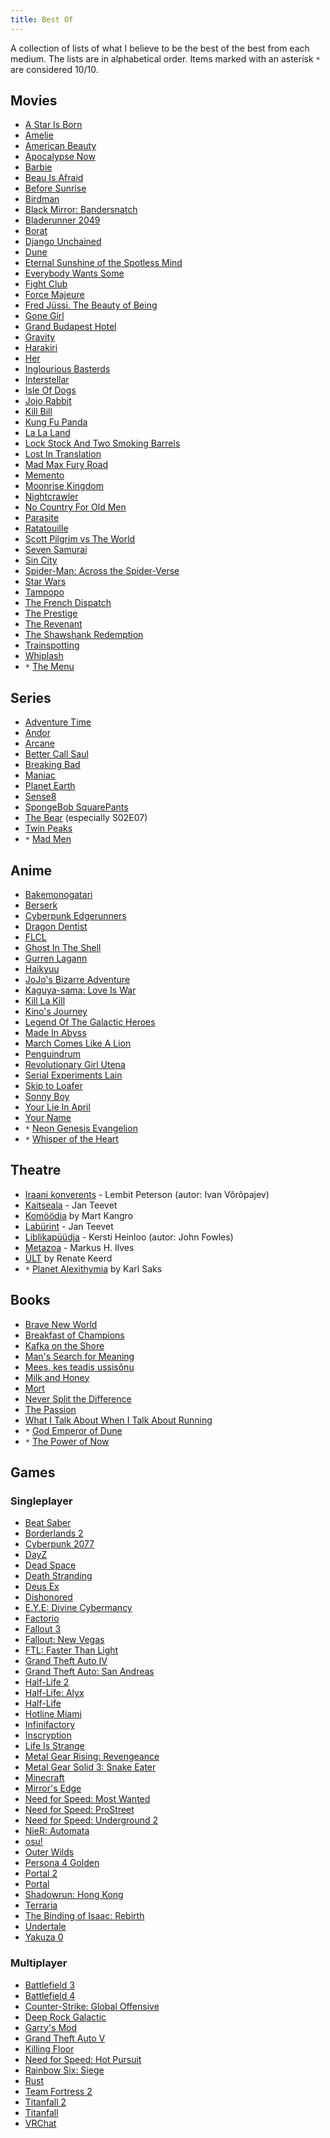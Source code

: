 ```yaml
---
title: Best Of
---
```


A collection of lists of what I believe to be the best of the best from each medium. The lists are in alphabetical order. Items marked with an asterisk `*` are considered 10/10. 

## Movies

- [A Star Is Born](https://letterboxd.com/film/a-star-is-born-2018/) 
- [Amelie](https://letterboxd.com/film/amelie/)
- [American Beauty](https://letterboxd.com/film/american-beauty/)
- [Apocalypse Now](https://letterboxd.com/film/apocalypse-now/)
- [Barbie](https://letterboxd.com/anto1999/film/barbie/)
- [Beau Is Afraid](https://letterboxd.com/film/beau-is-afraid/)
- [Before Sunrise](https://letterboxd.com/film/before-sunrise/)
- [Birdman](https://letterboxd.com/film/birdman-or-the-unexpected-virtue-of-ignorance/)
- [Black Mirror: Bandersnatch](https://letterboxd.com/film/black-mirror-bandersnatch/)
- [Bladerunner 2049](https://letterboxd.com/film/blade-runner-2049/)
- [Borat](https://letterboxd.com/film/borat-cultural-learnings-of-america-for-make-benefit-glorious-nation-of-kazakhstan/)
- [Django Unchained](https://letterboxd.com/film/django-unchained/)
- [Dune](https://letterboxd.com/film/dune-2021/)
- [Eternal Sunshine of the Spotless Mind](https://letterboxd.com/film/eternal-sunshine-of-the-spotless-mind/)
- [Everybody Wants Some](https://letterboxd.com/film/everybody-wants-some/)
- [Fight Club](https://letterboxd.com/film/fight-club/)
- [Force Majeure](https://letterboxd.com/film/force-majeure-2014/)
- [Fred Jüssi. The Beauty of Being](https://letterboxd.com/film/fred-jussi-the-beauty-of-being/)
- [Gone Girl](https://letterboxd.com/film/gone-girl/)
- [Grand Budapest Hotel](https://letterboxd.com/film/the-grand-budapest-hotel/)
- [Gravity](https://letterboxd.com/film/gravity-2013/)
- [Harakiri](https://letterboxd.com/film/harakiri/)
- [Her](https://letterboxd.com/film/her/)
- [Inglourious Basterds](https://letterboxd.com/film/inglourious-basterds/)
- [Interstellar](https://letterboxd.com/film/interstellar/)
- [Isle Of Dogs](https://letterboxd.com/film/isle-of-dogs-2018/)
- [Jojo Rabbit](https://letterboxd.com/film/jojo-rabbit/)
- [Kill Bill](https://letterboxd.com/film/kill-bill-vol-1/)
- [Kung Fu Panda](https://letterboxd.com/film/kung-fu-panda/)
- [La La Land](https://letterboxd.com/film/la-la-land/)
- [Lock Stock And Two Smoking Barrels](https://letterboxd.com/film/lock-stock-and-two-smoking-barrels/)
- [Lost In Translation](https://letterboxd.com/film/lost-in-translation/)
- [Mad Max Fury Road](https://letterboxd.com/film/mad-max-fury-road/)
- [Memento](https://letterboxd.com/film/memento/)
- [Moonrise Kingdom](https://letterboxd.com/film/moonrise-kingdom/)
- [Nightcrawler](https://letterboxd.com/film/nightcrawler/)
- [No Country For Old Men](https://letterboxd.com/film/no-country-for-old-men/)
- [Parasite](https://letterboxd.com/film/parasite-2019/)
- [Ratatouille](https://letterboxd.com/film/ratatouille/)
- [Scott Pilgrim vs The World](https://letterboxd.com/film/scott-pilgrim-vs-the-world/)
- [Seven Samurai](https://letterboxd.com/film/seven-samurai/)
- [Sin City](https://letterboxd.com/film/sin-city/)
- [Spider-Man: Across the Spider-Verse](https://letterboxd.com/film/spider-man-across-the-spider-verse/)
- [Star Wars](https://letterboxd.com/film/star-wars/)
- [Tampopo](https://letterboxd.com/film/tampopo/)
- [The French Dispatch](https://letterboxd.com/film/the-french-dispatch/)
- [The Prestige](https://letterboxd.com/film/the-prestige/)
- [The Revenant](https://letterboxd.com/film/the-revenant-2015/)
- [The Shawshank Redemption](https://letterboxd.com/film/the-shawshank-redemption/)
- [Trainspotting](https://letterboxd.com/film/trainspotting/)
- [Whiplash](https://letterboxd.com/film/whiplash-2014/)
- `*` [The Menu](https://letterboxd.com/film/the-menu-2022/)

## Series

- [Adventure Time](https://www.imdb.com/title/tt1305826/)
- [Andor](https://www.imdb.com/title/tt9253284/)
- [Arcane](https://www.imdb.com/title/tt11126994/)
- [Better Call Saul](https://www.imdb.com/title/tt3032476/)
- [Breaking Bad](https://www.imdb.com/title/tt0903747/)
- [Maniac](https://letterboxd.com/film/maniac-2018/)
- [Planet Earth](https://www.imdb.com/title/tt5491994/)
- [Sense8](https://www.imdb.com/title/tt2431438/)
- [SpongeBob SquarePants](https://www.imdb.com/title/tt0206512/)
- [The Bear](https://www.imdb.com/title/tt14452776/) (especially S02E07)
- [Twin Peaks](https://www.imdb.com/title/tt0098936/)
- `*` [Mad Men](https://www.imdb.com/title/tt0804503/) 

## Anime

- [Bakemonogatari](https://myanimelist.net/anime/5081/Bakemonogatari)
- [Berserk](https://myanimelist.net/anime/33/Kenpuu_Denki_Berserk)
- [Cyberpunk Edgerunners](https://myanimelist.net/anime/42310/Cyberpunk__Edgerunners)
- [Dragon Dentist](https://myanimelist.net/anime/34549/Ryuu_no_Haisha)
- [FLCL](https://myanimelist.net/anime/227/FLCL)
- [Ghost In The Shell](https://myanimelist.net/anime/43/Koukaku_Kidoutai)
- [Gurren Lagann](https://myanimelist.net/anime/2001/Tengen_Toppa_Gurren_Lagann)
- [Haikyuu](https://myanimelist.net/anime/20583/Haikyuu)
- [JoJo's Bizarre Adventure](https://myanimelist.net/anime/31933/JoJo_no_Kimyou_na_Bouken_Part_4__Diamond_wa_Kudakenai)
- [Kaguya-sama: Love Is War](https://myanimelist.net/anime/37999/Kaguya-sama_wa_Kokurasetai__Tensai-tachi_no_Renai_Zunousen)
- [Kill La Kill](https://myanimelist.net/anime/18679/Kill_la_Kill)
- [Kino's Journey](https://myanimelist.net/anime/486/Kino_no_Tabi__The_Beautiful_World)
- [Legend Of The Galactic Heroes](https://myanimelist.net/anime/31433/Ginga_Eiyuu_Densetsu__Die_Neue_These_-_Kaikou)
- [Made In Abyss](https://myanimelist.net/anime/34599/Made_in_Abyss)
- [March Comes Like A Lion](https://myanimelist.net/anime/31646/3-gatsu_no_Lion)
- [Penguindrum](https://myanimelist.net/anime/10721/Mawaru_Penguindrum)
- [Revolutionary Girl Utena](https://myanimelist.net/anime/440/Shoujo_Kakumei_Utena)
- [Serial Experiments Lain](https://myanimelist.net/anime/339/Serial_Experiments_Lain)
- [Skip to Loafer](https://myanimelist.net/anime/50416/Skip_to_Loafer)
- [Sonny Boy](https://myanimelist.net/anime/48849/Sonny_Boy)
- [Your Lie In April](https://myanimelist.net/anime/23273/Shigatsu_wa_Kimi_no_Uso)
- [Your Name](https://myanimelist.net/anime/32281/Kimi_no_Na_wa)
- `*` [Neon Genesis Evangelion](https://myanimelist.net/anime/30/Neon_Genesis_Evangelion)
- `*` [Whisper of the Heart](https://myanimelist.net/anime/585/Mimi_wo_Sumaseba)

## Theatre

- [Iraani konverents](https://www.theatrum.ee/lavastused/iraani-konverents/) - Lembit Peterson (autor: Ivan Võrõpajev)
- [Kaitseala](https://paideteater.ee/kaitseala) - Jan Teevet
- [Komöödia](https://eamt.ee/lavastused/komoodia/) by Mart Kangro
- [Labürint](https://paideteater.ee/laburint) - Jan Teevet
- [Liblikapüüdja](https://www.kellerteater.ee/lavastused/liblikapyydja) - Kersti Heinloo (autor: John Fowles)
- [Metazoa](https://linnateater.ee/lavastused/metazoa/) - Markus H. Ilves 
- [ÜLT](https://www.eestinoorsooteater.ee/et/%C3%BClt) by Renate Keerd
- `*` [Planet Alexithymia](https://saal.ee/performance/planet-alexithymia-261/) by Karl Saks

## Books

- [Brave New World](https://www.goodreads.com/book/show/5129.Brave_New_World)
- [Breakfast of Champions](https://www.goodreads.com/book/show/4980.Breakfast_of_Champions)
- [Kafka on the Shore](https://www.goodreads.com/book/show/4929.Kafka_on_the_Shore)
- [Man's Search for Meaning](https://www.goodreads.com/book/show/4069.Man_s_Search_for_Meaning)
- [Mees, kes teadis ussisõnu](https://www.goodreads.com/book/show/6347824-mees-kes-teadis-ussis-nu)
- [Milk and Honey](https://www.goodreads.com/book/show/23513349-milk-and-honey)
- [Mort](https://www.goodreads.com/book/show/386372.Mort)
- [Never Split the Difference](https://www.goodreads.com/book/show/26156469-never-split-the-difference)
- [The Passion](https://www.goodreads.com/book/show/15047.The_Passion)
- [What I Talk About When I Talk About Running](https://www.goodreads.com/book/show/2195464.What_I_Talk_About_When_I_Talk_About_Running)
- `*` [God Emperor of Dune](https://www.goodreads.com/book/show/44439415-god-emperor-of-dune)
- `*` [The Power of Now](https://www.goodreads.com/book/show/6708.The_Power_of_Now)

## Games

### Singleplayer

- [Beat Saber](https://www.imdb.com/title/tt9327842/)
- [Borderlands 2](https://www.imdb.com/title/tt2385021/)
- [Cyberpunk 2077](https://www.imdb.com/title/tt3810192/)
- [DayZ](https://www.imdb.com/title/tt3141682/)
- [Dead Space](https://www.imdb.com/title/tt1267296/)
- [Death Stranding](https://www.imdb.com/title/tt5807606/)
- [Deus Ex](https://www.imdb.com/title/tt0286585/)
- [Dishonored](https://www.imdb.com/title/tt2322244/)
- [E.Y.E: Divine Cybermancy](https://www.imdb.com/title/tt14052908/)
- [Factorio](https://www.imdb.com/title/tt10323988/)
- [Fallout 3](https://www.imdb.com/title/tt1073664/)
- [Fallout: New Vegas](https://www.imdb.com/title/tt1706601/)
- [FTL: Faster Than Light](https://www.imdb.com/title/tt3617464/)
- [Grand Theft Auto IV](https://www.imdb.com/title/tt0802999/)
- [Grand Theft Auto: San Andreas](https://www.imdb.com/title/tt0383385/)
- [Half-Life 2](https://www.imdb.com/title/tt0374692/)
- [Half-Life: Alyx](https://www.imdb.com/title/tt11321196/)
- [Half-Life](https://www.imdb.com/title/tt0239023/)
- [Hotline Miami](https://www.imdb.com/title/tt3110552/)
- [Infinifactory](https://www.imdb.com/title/tt7126716/)
- [Inscryption](https://www.imdb.com/title/tt16273834/)
- [Life Is Strange](https://www.imdb.com/title/tt4375662/)
- [Metal Gear Rising: Revengeance](https://www.imdb.com/title/tt1602611/)
- [Metal Gear Solid 3: Snake Eater](https://www.imdb.com/title/tt0365498/)
- [Minecraft](https://www.imdb.com/title/tt2011970/)
- [Mirror's Edge](https://www.imdb.com/title/tt1578126/)
- [Need for Speed: Most Wanted](https://www.imdb.com/title/tt0462448/)
- [Need for Speed: ProStreet](https://www.imdb.com/title/tt1202031/)
- [Need for Speed: Underground 2](https://www.imdb.com/title/tt0420798/)
- [NieR: Automata](https://www.imdb.com/title/tt5238626/)
- [osu!](https://www.imdb.com/title/tt6169512/)
- [Outer Wilds](https://www.imdb.com/title/tt10949454/)
- [Persona 4 Golden](https://www.imdb.com/title/tt3003738/)
- [Portal 2](https://www.imdb.com/title/tt1648163/)
- [Portal](https://www.imdb.com/title/tt1127708/)
- [Shadowrun: Hong Kong](https://www.imdb.com/title/tt4462068/)
- [Terraria](https://www.imdb.com/title/tt3728808/)
- [The Binding of Isaac: Rebirth](https://www.imdb.com/title/tt4276210/)
- [Undertale](https://www.imdb.com/title/tt5238848/)
- [Yakuza 0](https://www.imdb.com/title/tt3983144/)

### Multiplayer

- [Battlefield 3](https://www.imdb.com/title/tt1954263/)
- [Battlefield 4](https://www.imdb.com/title/tt2853116/)
- [Counter-Strike: Global Offensive](https://www.imdb.com/title/tt2584348/)
- [Deep Rock Galactic](https://www.imdb.com/title/tt14906734/)
- [Garry's Mod](https://www.imdb.com/title/tt3449790/)
- [Grand Theft Auto V](https://www.imdb.com/title/tt2103188/)
- [Killing Floor](https://www.imdb.com/title/tt1927070/)
- [Need for Speed: Hot Pursuit](https://www.imdb.com/title/tt1776254/)
- [Rainbow Six: Siege](https://www.imdb.com/title/tt4779020/)
- [Rust](https://www.imdb.com/title/tt9303104/)
- [Team Fortress 2](https://www.imdb.com/title/tt1210335/)
- [Titanfall 2](https://www.imdb.com/title/tt3612274/)
- [Titanfall](https://www.imdb.com/title/tt3304506/)
- [VRChat](https://www.imdb.com/title/tt7833720/)
